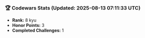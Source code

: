 ### 🏆 Codewars Stats (Updated: 2025-08-13 07:11:33 UTC)

- **Rank:** 8 kyu
- **Honor Points:** 3
- **Completed Challenges:** 1
